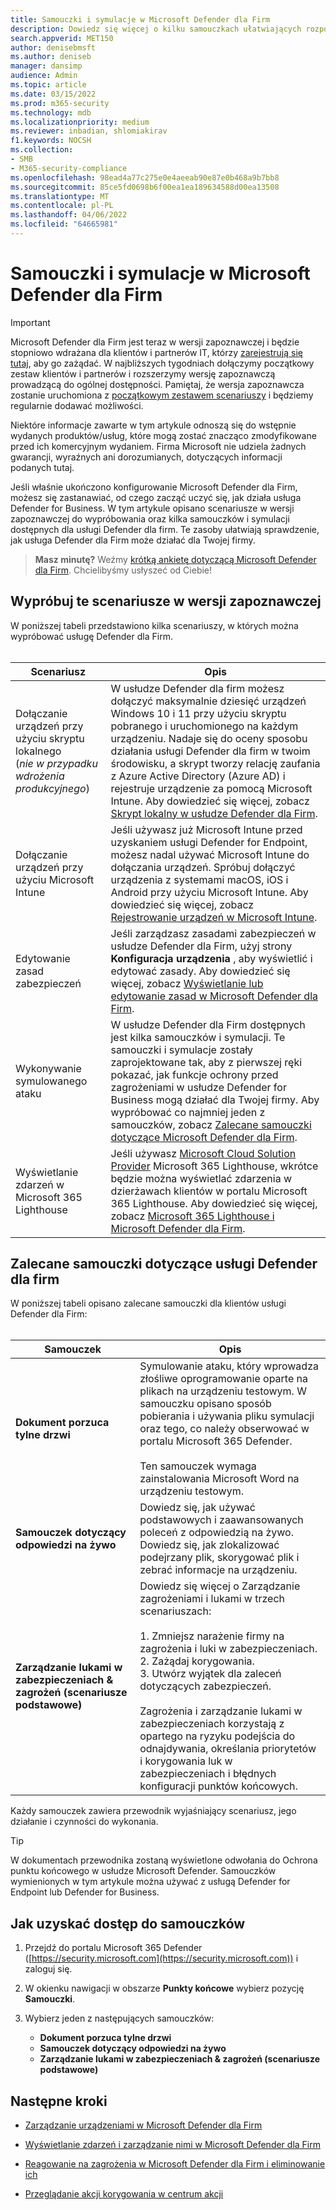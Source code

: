 ```yaml
---
title: Samouczki i symulacje w Microsoft Defender dla Firm
description: Dowiedz się więcej o kilku samouczkach ułatwiających rozpoczęcie korzystania z usługi Defender dla Firm
search.appverid: MET150
author: denisebmsft
ms.author: deniseb
manager: dansimp
audience: Admin
ms.topic: article
ms.date: 03/15/2022
ms.prod: m365-security
ms.technology: mdb
ms.localizationpriority: medium
ms.reviewer: inbadian, shlomiakirav
f1.keywords: NOCSH
ms.collection:
- SMB
- M365-security-compliance
ms.openlocfilehash: 98ead4a77c275e0e4aeeab90e87e0b468a9b7bb8
ms.sourcegitcommit: 85ce5fd0698b6f00ea1ea189634588d00ea13508
ms.translationtype: MT
ms.contentlocale: pl-PL
ms.lasthandoff: 04/06/2022
ms.locfileid: "64665981"
---
```

# <a name="tutorials-and-simulations-in-microsoft-defender-for-business"></a>Samouczki i symulacje w Microsoft Defender dla Firm

> [!IMPORTANT]
> Microsoft Defender dla Firm jest teraz w wersji zapoznawczej i będzie stopniowo wdrażana dla klientów i partnerów IT, którzy [zarejestrują się tutaj](https://aka.ms/mdb-preview), aby go zażądać. W najbliższych tygodniach dołączymy początkowy zestaw klientów i partnerów i rozszerzymy wersję zapoznawczą prowadzącą do ogólnej dostępności. Pamiętaj, że wersja zapoznawcza zostanie uruchomiona z [początkowym zestawem scenariuszy](#try-these-preview-scenarios) i będziemy regularnie dodawać możliwości.
> 
> Niektóre informacje zawarte w tym artykule odnoszą się do wstępnie wydanych produktów/usług, które mogą zostać znacząco zmodyfikowane przed ich komercyjnym wydaniem. Firma Microsoft nie udziela żadnych gwarancji, wyraźnych ani dorozumianych, dotyczących informacji podanych tutaj. 

Jeśli właśnie ukończono konfigurowanie Microsoft Defender dla Firm, możesz się zastanawiać, od czego zacząć uczyć się, jak działa usługa Defender for Business. W tym artykule opisano scenariusze w wersji zapoznawczej do wypróbowania oraz kilka samouczków i symulacji dostępnych dla usługi Defender dla firm. Te zasoby ułatwiają sprawdzenie, jak usługa Defender dla Firm może działać dla Twojej firmy.

>
> **Masz minutę?**
> Weźmy <a href="https://microsoft.qualtrics.com/jfe/form/SV_0JPjTPHGEWTQr4y" target="_blank">krótką ankietę dotyczącą Microsoft Defender dla Firm</a>. Chcielibyśmy usłyszeć od Ciebie!
>

## <a name="try-these-preview-scenarios"></a>Wypróbuj te scenariusze w wersji zapoznawczej

W poniższej tabeli przedstawiono kilka scenariuszy, w których można wypróbować usługę Defender dla Firm. 
<br/><br/>


| Scenariusz  | Opis  |
|---------|---------|
| Dołączanie urządzeń przy użyciu skryptu lokalnego <br/>(*nie w przypadku wdrożenia produkcyjnego*)     | W usłudze Defender dla firm możesz dołączyć maksymalnie dziesięć urządzeń Windows 10 i 11 przy użyciu skryptu pobranego i uruchomionego na każdym urządzeniu. Nadaje się do oceny sposobu działania usługi Defender dla firm w twoim środowisku, a skrypt tworzy relację zaufania z Azure Active Directory (Azure AD) i rejestruje urządzenie za pomocą Microsoft Intune. Aby dowiedzieć się więcej, zobacz [Skrypt lokalny w usłudze Defender dla Firm](mdb-onboard-devices.md#local-script-in-defender-for-business).         |
| Dołączanie urządzeń przy użyciu Microsoft Intune     | Jeśli używasz już Microsoft Intune przed uzyskaniem usługi Defender for Endpoint, możesz nadal używać Microsoft Intune do dołączania urządzeń. Spróbuj dołączyć urządzenia z systemami macOS, iOS i Android przy użyciu Microsoft Intune. Aby dowiedzieć się więcej, zobacz [Rejestrowanie urządzeń w Microsoft Intune](/mem/intune/enrollment/device-enrollment).        |
| Edytowanie zasad zabezpieczeń     | Jeśli zarządzasz zasadami zabezpieczeń w usłudze Defender dla Firm, użyj strony **Konfiguracja urządzenia** , aby wyświetlić i edytować zasady. Aby dowiedzieć się więcej, zobacz [Wyświetlanie lub edytowanie zasad w Microsoft Defender dla Firm](mdb-view-edit-policies.md).        |
| Wykonywanie symulowanego ataku   | W usłudze Defender dla Firm dostępnych jest kilka samouczków i symulacji. Te samouczki i symulacje zostały zaprojektowane tak, aby z pierwszej ręki pokazać, jak funkcje ochrony przed zagrożeniami w usłudze Defender for Business mogą działać dla Twojej firmy. Aby wypróbować co najmniej jeden z samouczków, zobacz [Zalecane samouczki dotyczące Microsoft Defender dla Firm](#recommended-tutorials-for-defender-for-business).         |
| Wyświetlanie zdarzeń w Microsoft 365 Lighthouse     | Jeśli używasz [Microsoft Cloud Solution Provider](/partner-center/enrolling-in-the-csp-program) Microsoft 365 Lighthouse, wkrótce będzie można wyświetlać zdarzenia w dzierżawach klientów w portalu Microsoft 365 Lighthouse. Aby dowiedzieć się więcej, zobacz [Microsoft 365 Lighthouse i Microsoft Defender dla Firm](mdb-lighthouse-integration.md).       |


## <a name="recommended-tutorials-for-defender-for-business"></a>Zalecane samouczki dotyczące usługi Defender dla firm

W poniższej tabeli opisano zalecane samouczki dla klientów usługi Defender dla Firm:
<br/><br/>


| Samouczek  | Opis  |
|---------|---------|
| **Dokument porzuca tylne drzwi**     | Symulowanie ataku, który wprowadza złośliwe oprogramowanie oparte na plikach na urządzeniu testowym. W samouczku opisano sposób pobierania i używania pliku symulacji oraz tego, co należy obserwować w portalu Microsoft 365 Defender. <br/><br/>Ten samouczek wymaga zainstalowania Microsoft Word na urządzeniu testowym.   |
| **Samouczek dotyczący odpowiedzi na żywo**     | Dowiedz się, jak używać podstawowych i zaawansowanych poleceń z odpowiedzią na żywo. Dowiedz się, jak zlokalizować podejrzany plik, skorygować plik i zebrać informacje na urządzeniu.   |
| **Zarządzanie lukami w zabezpieczeniach & zagrożeń (scenariusze podstawowe)**     | Dowiedz się więcej o Zarządzanie zagrożeniami i lukami w trzech scenariuszach: <br/><br/>1. Zmniejsz narażenie firmy na zagrożenia i luki w zabezpieczeniach. <br/>2. Zażądaj korygowania. <br/>3. Utwórz wyjątek dla zaleceń dotyczących zabezpieczeń. <br/><br/> Zagrożenia i zarządzanie lukami w zabezpieczeniach korzystają z opartego na ryzyku podejścia do odnajdywania, określania priorytetów i korygowania luk w zabezpieczeniach i błędnych konfiguracji punktów końcowych.      |

Każdy samouczek zawiera przewodnik wyjaśniający scenariusz, jego działanie i czynności do wykonania.

> [!TIP]
> W dokumentach przewodnika zostaną wyświetlone odwołania do Ochrona punktu końcowego w usłudze Microsoft Defender. Samouczków wymienionych w tym artykule można używać z usługą Defender for Endpoint lub Defender for Business.

## <a name="how-to-access-the-tutorials"></a>Jak uzyskać dostęp do samouczków

1. Przejdź do portalu Microsoft 365 Defender ([https://security.microsoft.com](https://security.microsoft.com)) i zaloguj się.

2. W okienku nawigacji w obszarze **Punkty końcowe** wybierz pozycję **Samouczki**.

3. Wybierz jeden z następujących samouczków:

   - **Dokument porzuca tylne drzwi**
   - **Samouczek dotyczący odpowiedzi na żywo**
   - **Zarządzanie lukami w zabezpieczeniach & zagrożeń (scenariusze podstawowe)**

## <a name="next-steps"></a>Następne kroki

- [Zarządzanie urządzeniami w Microsoft Defender dla Firm](mdb-manage-devices.md)

- [Wyświetlanie zdarzeń i zarządzanie nimi w Microsoft Defender dla Firm](mdb-view-manage-incidents.md)

- [Reagowanie na zagrożenia w Microsoft Defender dla Firm i eliminowanie ich](mdb-respond-mitigate-threats.md)

- [Przeglądanie akcji korygowania w centrum akcji](mdb-review-remediation-actions.md)